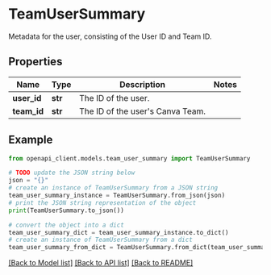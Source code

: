 # TeamUserSummary

Metadata for the user, consisting of the User ID and Team ID.

## Properties

Name | Type | Description | Notes
------------ | ------------- | ------------- | -------------
**user_id** | **str** | The ID of the user. | 
**team_id** | **str** | The ID of the user&#39;s Canva Team. | 

## Example

```python
from openapi_client.models.team_user_summary import TeamUserSummary

# TODO update the JSON string below
json = "{}"
# create an instance of TeamUserSummary from a JSON string
team_user_summary_instance = TeamUserSummary.from_json(json)
# print the JSON string representation of the object
print(TeamUserSummary.to_json())

# convert the object into a dict
team_user_summary_dict = team_user_summary_instance.to_dict()
# create an instance of TeamUserSummary from a dict
team_user_summary_from_dict = TeamUserSummary.from_dict(team_user_summary_dict)
```
[[Back to Model list]](../README.md#documentation-for-models) [[Back to API list]](../README.md#documentation-for-api-endpoints) [[Back to README]](../README.md)


